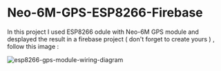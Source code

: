 # Neo-6M-GPS-ESP8266-Firebase
In this project I used ESP8266 odule with Neo-6M GPS module and desplayed the result in a firebase project ( don't forget to create yours ) , follow this image : 

![esp8266-gps-module-wiring-diagram](https://github.com/narimenbhy/Neo-6M-GPS-ESP8266-Firebase/assets/162814654/5f66f36f-5208-43fa-9cee-618698fe8f92)
